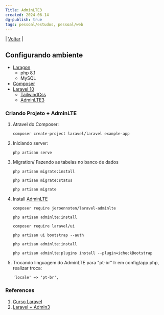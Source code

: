```yaml
---
Title: AdminLTE3
created: 2024-06-14
dg-publish: true
tags: pessoal/estudos, pessoal/web
---
```

| [Voltar](index) |
## Configurando ambiente
- [Laragon](https://laragon.org/download/index.html)
    - php 8.1
    - MySQL
- [Composer](https://getcomposer.org/download/)
- [Laravel 10](https://laravel.com/docs/11.x/installation#creating-a-laravel-project)
    - [TailwindCss](https://daisyui.com/docs/install/)
    - [AdminLTE3](https://github.com/jeroennoten/Laravel-AdminLTE)
### Criando Projeto + AdminLTE
1. Atravel do Composer:
    ``` 
    composer create-project laravel/laravel example-app
    ```
2. Iniciando server:
    ``` 
    php artisan serve
    ```
3. Migration/ Fazendo as tabelas no banco de dados
    ```
    php artisan migrate:install
    ```
    ```
    php artisan migrate:status
    ```
    ```
    php artisan migrate
    ```
4. Install [AdminLTE](https://github.com/jeroennoten/Laravel-AdminLTE/wiki/Usage) 
    ```
    composer require jeroennoten/laravel-adminlte
    ```
    ```
    php artisan adminlte:install
    ```
    ```
    composer require laravel/ui
    ```
    ```
    php artisan ui bootstrap --auth
    ```
    ```
    php artisan adminlte:install
    ```
    ```
    php artisan adminlte:plugins install --plugin=icheckBootstrap
    ```
5. Trocando linguagem do AdminLTE para "pt-br"
    Ir em config/app.php, realizar troca:
    ```
    'locale' => 'pt-br',
    ```

### References
1. [Curso Laravel](https://www.youtube.com/watch?v=HFnn0DXQgWA&list=PLwXQLZ3FdTVH5Tb57_-ll_r0VhNz9RrXb&index=4)
2. [Laravel + Admin3](https://www.youtube.com/watch?v=d9uRb3YQytI&t=24s)
  